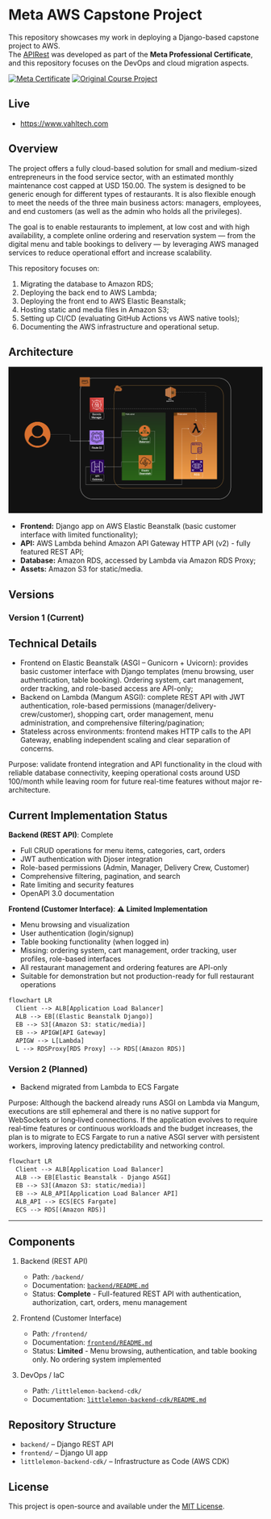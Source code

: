 # Meta AWS Capstone Project

This repository showcases my work in deploying a Django-based capstone project to AWS.  
The [APIRest](https://github.com/Val-Cantarelli/MetaDeveloperProfessionalCertificate) was developed as part of the **Meta Professional Certificate**, and this repository focuses on the DevOps and cloud migration aspects.

[![Meta Certificate](https://img.shields.io/badge/Meta-Back--End%20Developer%20Certificate-0668E1?style=for-the-badge&logo=meta&logoColor=white)](https://www.coursera.org/professional-certificates/meta-back-end-developer)
[![Original Course Project](https://img.shields.io/badge/View-Original%20Course%20Project-28a745?style=for-the-badge&logo=github&logoColor=white)](https://github.com/Val-Cantarelli/MetaDeveloperProfessionalCertificate)



## Live
- https://www.vahltech.com


## Overview


The project offers a fully cloud-based solution for small and medium-sized entrepreneurs in the food service sector, with an estimated monthly maintenance cost capped at USD 150.00. The system is designed to be generic enough for different types of restaurants. It is also flexible enough to meet the needs of the three main business actors: managers, employees, and end customers (as well as the admin who holds all the privileges).

The goal is to enable restaurants to implement, at low cost and with high availability, a complete online ordering and reservation system — from the digital menu and table bookings to delivery — by leveraging AWS managed services to reduce operational effort and increase scalability.

This repository focuses on:

1. Migrating the database to Amazon RDS;
2. Deploying the back end to AWS Lambda;
3. Deploying the front end to AWS Elastic Beanstalk;
4. Hosting static and media files in Amazon S3;
5. Setting up CI/CD (evaluating GitHub Actions vs AWS native tools);
6. Documenting the AWS infrastructure and operational setup.

## Architecture

![alt text](/img/diagramMigrationAWS.png)

- **Frontend:** Django app on AWS Elastic Beanstalk (basic customer interface with limited functionality);
- **API:** AWS Lambda behind Amazon API Gateway HTTP API (v2) - fully featured REST API;
- **Database:** Amazon RDS, accessed by Lambda via Amazon RDS Proxy;
- **Assets:** Amazon S3 for static/media.


## Versions

### Version 1 (Current)

## Technical Details

- Frontend on Elastic Beanstalk (ASGI – Gunicorn + Uvicorn): provides basic customer interface with Django templates (menu browsing, user authentication, table booking). Ordering system, cart management, order tracking, and role-based access are API-only;
- Backend on Lambda (Mangum ASGI): complete REST API with JWT authentication, role-based permissions (manager/delivery-crew/customer), shopping cart, order management, menu administration, and comprehensive filtering/pagination;
- Stateless across environments: frontend makes HTTP calls to the API Gateway, enabling independent scaling and clear separation of concerns. 

Purpose: validate frontend integration and API functionality in the cloud with reliable database connectivity, keeping operational costs around USD 100/month while leaving room for future real-time features without major re-architecture.

## Current Implementation Status

**Backend (REST API)**: Complete
- Full CRUD operations for menu items, categories, cart, orders
- JWT authentication with Djoser integration
- Role-based permissions (Admin, Manager, Delivery Crew, Customer)
- Comprehensive filtering, pagination, and search
- Rate limiting and security features
- OpenAPI 3.0 documentation

**Frontend (Customer Interface)**: ⚠️ **Limited Implementation**
- Menu browsing and visualization
- User authentication (login/signup)
- Table booking functionality (when logged in)
- Missing: ordering system, cart management, order tracking, user profiles, role-based interfaces
- All restaurant management and ordering features are API-only
- Suitable for demonstration but not production-ready for full restaurant operations

```mermaid
flowchart LR
  Client --> ALB[Application Load Balancer]
  ALB --> EB[(Elastic Beanstalk Django)]
  EB --> S3[(Amazon S3: static/media)]
  EB --> APIGW[API Gateway]
  APIGW --> L[Lambda]
  L --> RDSProxy[RDS Proxy] --> RDS[(Amazon RDS)]

```

### Version 2 (Planned)
- Backend migrated from Lambda to ECS Fargate

Purpose: Although the backend already runs ASGI on Lambda via Mangum, executions are still ephemeral and there is no native support for WebSockets or long‑lived connections. If the application evolves to require real‑time features or continuous workloads and the budget increases, the plan is to migrate to ECS Fargate to run a native ASGI server with persistent workers, improving latency predictability and networking control.

```mermaid
flowchart LR
  Client --> ALB[Application Load Balancer]
  ALB --> EB[Elastic Beanstalk - Django ASGI]
  EB --> S3[(Amazon S3: static/media)]
  EB --> ALB_API[Application Load Balancer API]
  ALB_API --> ECS[ECS Fargate]
  ECS --> RDS[(Amazon RDS)]

```

---

## Components

1. Backend (REST API)  
   - Path: `/backend/`  
   - Documentation: [`backend/README.md`](./backend/README.md)
   - Status: **Complete** - Full-featured REST API with authentication, authorization, cart, orders, menu management

2. Frontend (Customer Interface)  
   - Path: `/frontend/`  
   - Documentation: [`frontend/README.md`](./frontend/README.md)
   - Status: **Limited** - Menu browsing, authentication, and table booking only. No ordering system implemented

3. DevOps / IaC  
   - Path: `/littlelemon-backend-cdk/`  
   - Documentation: [`littlelemon-backend-cdk/README.md`](./littlelemon-backend-cdk/README.md)

## Repository Structure
- `backend/` – Django REST API
- `frontend/` – Django UI app  
- `littlelemon-backend-cdk/` – Infrastructure as Code (AWS CDK)


## License

This project is open-source and available under the [MIT License](./LICENSE).
